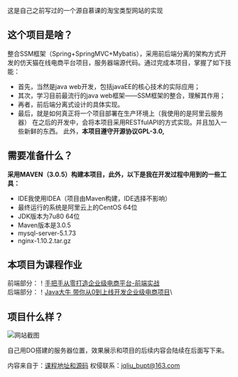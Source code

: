 这是自己之前写过的一个源自慕课的淘宝类型网站的实现

## 这个项目是啥？
整合SSM框架（Spring+SpringMVC+Mybatis），采用前后端分离的架构方式开发的仿天猫在线电商平台项目，服务器端源代码。通过完成本项目，掌握了如下技能：
+ 首先，当然是java web开发，包括javaEE的核心技术的实际应用；
+ 其次，学习目前最流行的java web框架——SSM框架的整合，理解其作用；
+ 再者，前后端分离式设计的具体实现。
+ 最后，就是如何真正将一个项目部署在生产环境上（我使用的是阿里云服务器）
在之后的开发中，会将本项目采用RESTfulAPI的方式实现。并且加入一些新鲜的东西。
此外，<b>本项目遵守开源协议GPL-3.0,</b>
## 需要准备什么？
<b>采用MAVEN（3.0.5）构建本项目，此外，以下是我在开发过程中用到的一些工具：</b>
* IDE我使用IDEA（项目由Maven构建，IDE选择不影响）
* 最终运行的系统是阿里云上的CentOS 64位
* JDK版本为7u80 64位
* Maven版本是3.0.5
* mysql-server-5.1.73
* nginx-1.10.2.tar.gz
## 本项目为课程作业
前端部分：！[手把手从零打造企业级电商平台-前端实战](https://coding.imooc.com/learn/list/109.html)\
后端部分：！[Java大牛 带你从0到上线开发企业级电商项目](https://coding.imooc.com/learn/list/96.html)\
## 项目什么样？
![网站截图](https://github.com/Liweimin0512/MMall_JAVA/blob/master/doc/myweb-1.gif)

自己用DO搭建的服务器位置，效果展示和项目的后续内容会陆续在后面写下来。


内容来自于：[课程地址和源码](https://github.com/TemplarJQ/MMall_JAVA)
权侵联系：jqliu_bupt@163.com
